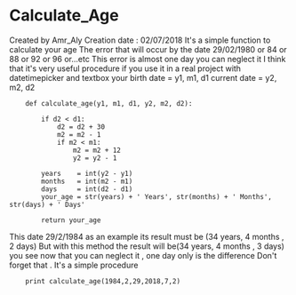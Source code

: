 # Calculate_Age
Created by Amr_Aly
Creation date : 02/07/2018
It's a simple function to calculate your age
The error that will occur by the date 29/02/1980 or 84 or 88 or 92 or 96 or...etc
This error is almost one day you can neglect it
I think that it's very useful procedure if you use it in
a real project with datetimepicker and textbox
your birth date = y1, m1, d1
current date    = y2, m2, d2


		def calculate_age(y1, m1, d1, y2, m2, d2): 

		    if d2 < d1:
		        d2 = d2 + 30
		        m2 = m2 - 1
		        if m2 < m1:
		            m2 = m2 + 12
		            y2 = y2 - 1

		    years    = int(y2 - y1)
		    months   = int(m2 - m1)
		    days     = int(d2 - d1) 
		    your_age = str(years) + ' Years', str(months) + ' Months', str(days) + ' Days'
		   
		    return your_age

This date 29/2/1984 as an example its result must be (34 years, 4 months , 2 days)
But with this method the result will be(34 years, 4 months , 3 days)
you see now that you can neglect it , one day only is the difference
Don't forget that . It's a simple procedure


		print calculate_age(1984,2,29,2018,7,2)




